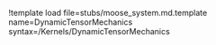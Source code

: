 !template load file=stubs/moose_system.md.template name=DynamicTensorMechanics syntax=/Kernels/DynamicTensorMechanics
